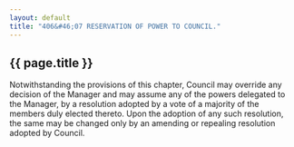 ```yaml
---
layout: default 
title: "406&#46;07 RESERVATION OF POWER TO COUNCIL."
---
```


{{ page.title }}
----------------

Notwithstanding the provisions of this chapter, Council may override any
decision of the Manager and may assume any of the powers delegated to
the Manager, by a resolution adopted by a vote of a majority of the
members duly elected thereto. Upon the adoption of any such resolution,
the same may be changed only by an amending or repealing resolution
adopted by Council.
